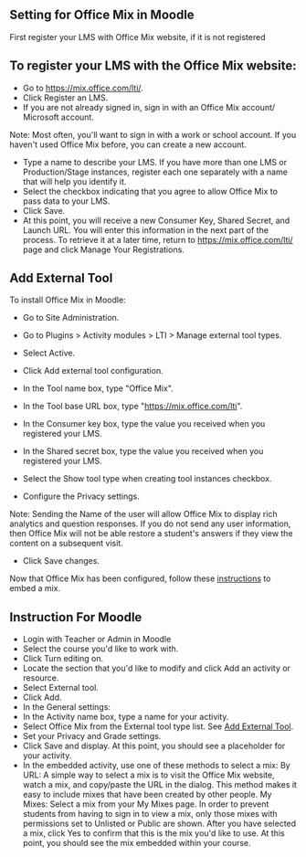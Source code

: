 
## Setting for Office Mix in Moodle

First register your LMS with Office Mix website, if it is not registered 

## To register your LMS with the Office Mix website:
  * Go to https://mix.office.com/lti/.
  * Click Register an LMS.
  * If you are not already signed in, sign in with an Office Mix account/ Microsoft account. 
  
  Note: Most often, you'll want to sign in with a work or school account. If you haven't used Office Mix before, 
  you can create a new account.
  * Type a name to describe your LMS. If you have more than one LMS or Production/Stage instances, 
  register each one separately with a name that will help you identify it.
  * Select the checkbox indicating that you agree to allow Office Mix to pass data to your LMS.
  * Click Save.
  * At this point, you will receive a new Consumer Key, Shared Secret, and Launch URL. 
  You will enter this information in the next part of the process. 
  To retrieve it at a later time, return to https://mix.office.com/lti/ page and click Manage Your Registrations.
  

Add External Tool
-----------------

To install Office Mix in Moodle:

  * Go to Site Administration.
  * Go to Plugins > Activity modules > LTI > Manage external tool types.
  * Select Active.
  * Click Add external tool configuration.
  * In the Tool name box, type "Office Mix".
  * In the Tool base URL box, type "https://mix.office.com/lti".
  * In the Consumer key box, type the value you received when you registered your LMS.
  * In the Shared secret box, type the value you received when you registered your LMS.
  * Select the Show tool type when creating tool instances checkbox.

  * Configure the Privacy settings.
    
  Note: Sending the Name of the user will allow Office Mix to display rich analytics and question responses. 
  If you do not send any user information, then Office Mix will not be able restore a student's answers 
  if they view the content on a subsequent visit.

  * Click Save changes.
  
Now that Office Mix has been configured, follow these [instructions](#instruction-for-moodle) to embed a mix.  



  
  
## Instruction For Moodle

  * Login with Teacher or Admin in Moodle
  * Select the course you'd like to work with.
  * Click Turn editing on.
  * Locate the section that you'd like to modify and click Add an activity or resource.
  * Select External tool.
  * Click Add.
  * In the General settings:
  * In the Activity name box, type a name for your activity.
  * Select Office Mix from the External tool type list. See [Add External Tool](#add-external-tool).
  * Set your Privacy and Grade settings.
  * Click Save and display. At this point, you should see a placeholder for your activity.
  * In the embedded activity, use one of these methods to select a mix:
    By URL: A simple way to select a mix is to visit the Office Mix website, watch a mix, and copy/paste the URL in the dialog. This method makes it easy to include mixes that have been created by other people.
    My Mixes: Select a mix from your My Mixes page. In order to prevent students from having to sign in to view a mix, only those mixes with permissions set to Unlisted or Public are shown.
    After you have selected a mix, click Yes to confirm that this is the mix you'd like to use.
    At this point, you should see the mix embedded within your course.
    

